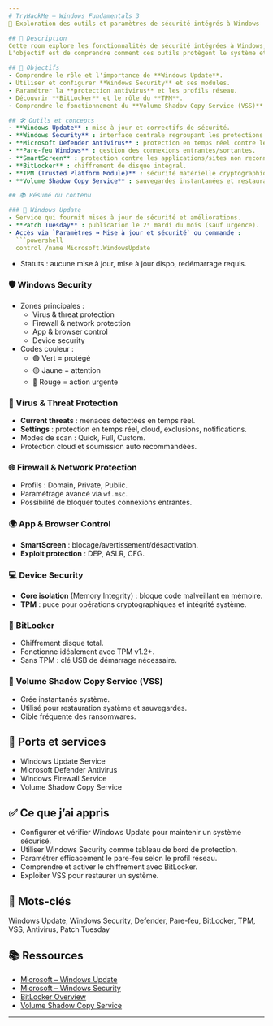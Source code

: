 ```yaml
---
# TryHackMe – Windows Fundamentals 3  
📡 Exploration des outils et paramètres de sécurité intégrés à Windows

## 📄 Description
Cette room explore les fonctionnalités de sécurité intégrées à Windows, telles que Windows Update, Windows Security, le pare-feu, BitLocker et le service Volume Shadow Copy.  
L'objectif est de comprendre comment ces outils protègent le système et comment les configurer efficacement.

## 🎯 Objectifs
- Comprendre le rôle et l'importance de **Windows Update**.
- Utiliser et configurer **Windows Security** et ses modules.
- Paramétrer la **protection antivirus** et les profils réseau.
- Découvrir **BitLocker** et le rôle du **TPM**.
- Comprendre le fonctionnement du **Volume Shadow Copy Service (VSS)**.

## 🛠️ Outils et concepts
- **Windows Update** : mise à jour et correctifs de sécurité.
- **Windows Security** : interface centrale regroupant les protections système.
- **Microsoft Defender Antivirus** : protection en temps réel contre les menaces.
- **Pare-feu Windows** : gestion des connexions entrantes/sortantes.
- **SmartScreen** : protection contre les applications/sites non reconnus.
- **BitLocker** : chiffrement de disque intégral.
- **TPM (Trusted Platform Module)** : sécurité matérielle cryptographique.
- **Volume Shadow Copy Service** : sauvegardes instantanées et restaurations.

## 📚 Résumé du contenu

### 🔄 Windows Update
- Service qui fournit mises à jour de sécurité et améliorations.
- **Patch Tuesday** : publication le 2ᵉ mardi du mois (sauf urgence).
- Accès via `Paramètres → Mise à jour et sécurité` ou commande :
  ```powershell
  control /name Microsoft.WindowsUpdate
  ```
- Statuts : aucune mise à jour, mise à jour dispo, redémarrage requis.

### 🛡️ Windows Security
- Zones principales :
  - Virus & threat protection
  - Firewall & network protection
  - App & browser control
  - Device security
- Codes couleur :
  - 🟢 Vert = protégé
  - 🟡 Jaune = attention
  - 🔴 Rouge = action urgente

### 🦠 Virus & Threat Protection
- **Current threats** : menaces détectées en temps réel.
- **Settings** : protection en temps réel, cloud, exclusions, notifications.
- Modes de scan : Quick, Full, Custom.
- Protection cloud et soumission auto recommandées.

### 🌐 Firewall & Network Protection
- Profils : Domain, Private, Public.
- Paramétrage avancé via `wf.msc`.
- Possibilité de bloquer toutes connexions entrantes.

### 🌍 App & Browser Control
- **SmartScreen** : blocage/avertissement/désactivation.
- **Exploit protection** : DEP, ASLR, CFG.

### 💻 Device Security
- **Core isolation** (Memory Integrity) : bloque code malveillant en mémoire.
- **TPM** : puce pour opérations cryptographiques et intégrité système.

### 🔐 BitLocker
- Chiffrement disque total.
- Fonctionne idéalement avec TPM v1.2+.
- Sans TPM : clé USB de démarrage nécessaire.

### 📀 Volume Shadow Copy Service (VSS)
- Crée instantanés système.
- Utilisé pour restauration système et sauvegardes.
- Cible fréquente des ransomwares.

## 📌 Ports et services
- Windows Update Service
- Microsoft Defender Antivirus
- Windows Firewall Service
- Volume Shadow Copy Service

## ✅ Ce que j’ai appris
- Configurer et vérifier Windows Update pour maintenir un système sécurisé.
- Utiliser Windows Security comme tableau de bord de protection.
- Paramétrer efficacement le pare-feu selon le profil réseau.
- Comprendre et activer le chiffrement avec BitLocker.
- Exploiter VSS pour restaurer un système.

## 🔑 Mots-clés
Windows Update, Windows Security, Defender, Pare-feu, BitLocker, TPM, VSS, Antivirus, Patch Tuesday

## 📚 Ressources
- [Microsoft – Windows Update](https://support.microsoft.com/windows-update)
- [Microsoft – Windows Security](https://support.microsoft.com/windows-security)
- [BitLocker Overview](https://docs.microsoft.com/windows/security/information-protection/bitlocker/bitlocker-overview)
- [Volume Shadow Copy Service](https://docs.microsoft.com/windows-server/storage/file-server/volume-shadow-copy-service)

---
```

